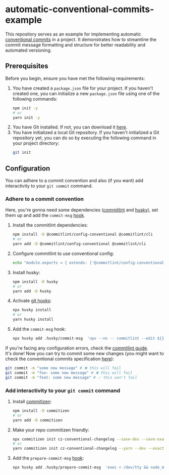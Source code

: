 # automatic-conventional-commits-example
This repository serves as an example for implementing automatic [conventional commits](https://www.conventionalcommits.org/) in a project. It demonstrates how to streamline the commit message formatting and structure for better readability and automated versioning.

## Prerequisites

Before you begin, ensure you have met the following requirements:

1. You have created a `package.json` file for your project. If you haven't created one, you can initialize a new `package.json` file using one of the following commands:
    ```bash
    npm init -y
    # or
    yarn init -y
    ```
2. You have Git installed. If not, you can download it [here](https://git-scm.com/downloads).
3. You have initialized a local Git repository. If you haven't initialized a Git repository yet, you can do so by executing the following command in your project directory:
    ```bash
    git init
    ```

## Configuration
You can adhere to a commit convention and also (if you want) add interactivity to your `git commit` command.

### Adhere to a commit convention
Here, you're gonna need some dependencies ([commitlint](https://github.com/conventional-changelog/commitlint) and [husky](https://github.com/typicode/husky)), set them up and add the `commit-msg` [hook](https://git-scm.com/docs/githooks#_commit_msg).

1. Install the commitlint dependencies:
    ```bash
    npm install -D @commitlint/config-conventional @commitlint/cli
    # or
    yarn add -D @commitlint/config-conventional @commitlint/cli
    ```
2. Configure commitlint to use conventional config:
    ```bash
    echo "module.exports = { extends: ['@commitlint/config-conventional'] };" > commitlint.config.js
    ```
3. Install husky:
    ```bash
    npm install -D husky
    # or
    yarn add -D husky
    ```
4. Activate [git hooks](https://git-scm.com/docs/githooks):
    ```bash
    npx husky install
    # or
    yarn husky install
    ```
5. Add the `commit-msg` hook:
    ```bash
    npx husky add .husky/commit-msg  'npx --no -- commitlint --edit ${1}'
    ```

If you're facing any configuration errors, check the [commitlint guide](https://commitlint.js.org/#/guides-local-setup).<br/>
It's done! Now you can try to commit some new changes (you might want to check the conventional commits specification [here](https://www.conventionalcommits.org/)):
```bash
git commit -m "some new message" # ❌ this will fail
git commit -m "foo: some new message" # ❌ this will fail
git commit -m "feat: some new message" # ✅ this won't fail
```

### Add interactivity to your `git commit` command
1. Install [commitizen](https://github.com/commitizen/cz-cli):
    ```bash
    npm install -D commitizen
    # or
    yarn add -D commitizen
    ```
2. Make your repo commitizen friendly:
    ```bash
    npx commitizen init cz-conventional-changelog --save-dev --save-exact
    # or
    yarn commitizen init cz-conventional-changelog --yarn --dev --exact
    ```
3. Add the `prepare-commit-msg` [hook](https://git-scm.com/docs/githooks#_prepare_commit_msg):
    ```bash
    npx husky add .husky/prepare-commit-msg  'exec < /dev/tty && node_modules/.bin/cz --hook || true'
    ```